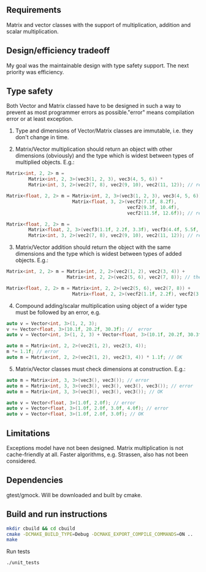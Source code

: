 ## Requirements

Matrix and vector classes with the support of multiplication, addition and scalar multiplication.

## Design/efficiency tradeoff

My goal was the maintainable design with type safety support. The next priority was efficiency.

## Type safety

Both Vector and Matrix classed have to be designed in such a way to prevent as most programmer errors as possible."error" means compilation error or at least exception.
1. Type and dimensions of Vector/Matrix classes are immutable, i.e. they don't change in time.

2. Matrix/Vector multiplication should return an object with other dimensions (obviously) and the type which is widest between types of multiplied objects. E.g.:

```c++
Matrix<int, 2, 2> m =
        Matrix<int, 2, 3>(vec3(1, 2, 3), vec3(4, 5, 6)) *
        Matrix<int, 3, 2>(vec2(7, 8), vec2(9, 10), vec2(11, 12)); // result type is int

Matrix<float, 2, 2> m = Matrix<int, 2, 3>(vec3(1, 2, 3), vec3(4, 5, 6)) *
                        Matrix<float, 3, 2>(vecf2(7.1f, 8.2f),
                                            vecf2(9.3f, 10.4f),
                                            vecf2(11.5f, 12.6f)); // result type is float.

Matrix<float, 2, 2> m =
        Matrix<float, 2, 3>(vecf3(1.1f, 2.2f, 3.3f), vecf3(4.4f, 5.5f, 6.6f)) *
        Matrix<int, 3, 2>(vec2(7, 8), vec2(9, 10), vec2(11, 12)); // result type is also float
```

3. Matrix/Vector addition should return the object with the same dimensions and the type which is widest between types of added objects. E.g.:
```c++
Matrix<int, 2, 2> m = Matrix<int, 2, 2>(vec2(1, 2), vec2(3, 4)) +
                      Matrix<int, 2, 2>(vec2(5, 6), vec2(7, 8)); // the result type is int.

Matrix<float, 2, 2> m = Matrix<int, 2, 2>(vec2(5, 6), vec2(7, 8)) +
                        Matrix<float, 2, 2>(vecf2(1.1f, 2.2f), vecf2(3.3f, 4.4f)); // the result type is float.
```

4. Compound adding/scalar multiplication using object of a wider type must be followed by an error, e.g.
```c++
auto v = Vector<int, 3>(1, 2, 3);
v += Vector<float, 3>(10.1f, 20.2f, 30.3f); //  error
auto v = Vector<int, 3>(1, 2, 3) + Vector<float, 3>(10.1f, 20.2f, 30.3f); // OK

auto m = Matrix<int, 2, 2>(vec2(1, 2), vec2(3, 4));
m *= 1.1f; // error
auto m = Matrix<int, 2, 2>(vec2(1, 2), vec2(3, 4)) * 1.1f; // OK
```



5. Matrix/Vector classes must check dimensions at construction. E.g.:
```c++
auto m = Matrix<int, 3, 3>(vec3(), vec3()); // error
auto m = Matrix<int, 3, 3>(vec3(), vec3(), vec3(), vec3()); // error
auto m = Matrix<int, 3, 3>(vec3(), vec3(), vec3()); // OK

auto v = Vector<float, 3>(1.0f, 2.0f); // error
auto v = Vector<float, 3>(1.0f, 2.0f, 3.0f, 4.0f); // error
auto v = Vector<float, 3>(1.0f, 2.0f, 3.0f); // OK
```

## Limitations

Exceptions model have not been designed.
Matrix multiplication is not cache-friendly at all. Faster algorithms, e.g. Strassen, also has not been considered.

## Dependencies

gtest/gmock. Will be downloaded and built by cmake.

## Build and run instructions

```bash
mkdir cbuild && cd cbuild
cmake -DCMAKE_BUILD_TYPE=Debug -DCMAKE_EXPORT_COMPILE_COMMANDS=ON ..
make
```

Run tests

```bash
./unit_tests
```